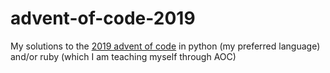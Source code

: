 # advent-of-code-2019
My solutions to the [2019 advent of code](adventofcode.com/2019) in python (my preferred language) and/or ruby (which I am teaching myself through AOC)
